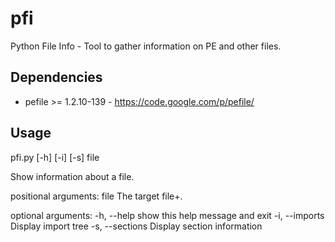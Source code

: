 # pfi
Python File Info - Tool to gather information on PE and other files. 

Dependencies
-----

 * pefile >= 1.2.10-139 - https://code.google.com/p/pefile/ 
 

Usage
-----

pfi.py [-h] [-i] [-s] file

Show information about a file.

positional arguments:
  file            The target file+.

optional arguments:
  -h, --help      show this help message and exit
  -i, --imports   Display import tree
  -s, --sections  Display section information
  

